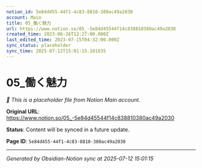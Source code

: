 ```yaml
---
notion_id: 5e84d455-44f1-4c83-8810-380ac49a2030
account: Main
title: 05_働く魅力
url: https://www.notion.so/05_-5e84d45544f14c838810380ac49a2030
created_time: 2023-06-26T12:27:00.000Z
last_edited_time: 2023-07-15T04:32:00.000Z
sync_status: placeholder
sync_time: 2025-07-12T15:01:15.101635
---
```


# 05_働く魅力

*🔄 This is a placeholder file from Notion Main account.*

**Original URL**: https://www.notion.so/05_-5e84d45544f14c838810380ac49a2030

**Status**: Content will be synced in a future update.

**Page ID**: `5e84d455-44f1-4c83-8810-380ac49a2030`

---

*Generated by Obsidian-Notion sync at 2025-07-12 15:01:15*
